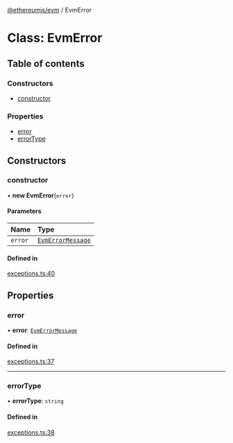 [@ethereumjs/evm](../README.md) / EvmError

# Class: EvmError

## Table of contents

### Constructors

- [constructor](EvmError.md#constructor)

### Properties

- [error](EvmError.md#error)
- [errorType](EvmError.md#errortype)

## Constructors

### constructor

• **new EvmError**(`error`)

#### Parameters

| Name | Type |
| :------ | :------ |
| `error` | [`EvmErrorMessage`](../enums/EvmErrorMessage.md) |

#### Defined in

[exceptions.ts:40](https://github.com/ethereumjs/ethereumjs-monorepo/blob/master/packages/evm/src/exceptions.ts#L40)

## Properties

### error

• **error**: [`EvmErrorMessage`](../enums/EvmErrorMessage.md)

#### Defined in

[exceptions.ts:37](https://github.com/ethereumjs/ethereumjs-monorepo/blob/master/packages/evm/src/exceptions.ts#L37)

___

### errorType

• **errorType**: `string`

#### Defined in

[exceptions.ts:38](https://github.com/ethereumjs/ethereumjs-monorepo/blob/master/packages/evm/src/exceptions.ts#L38)
